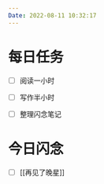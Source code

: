 ```yaml
---
Date: 2022-08-11 10:32:17
---
```


# 每日任务
- [ ] 阅读一小时
- [ ] 写作半小时
- [ ] 整理闪念笔记


# 今日闪念
- [ ] [[再见了晚星]]



